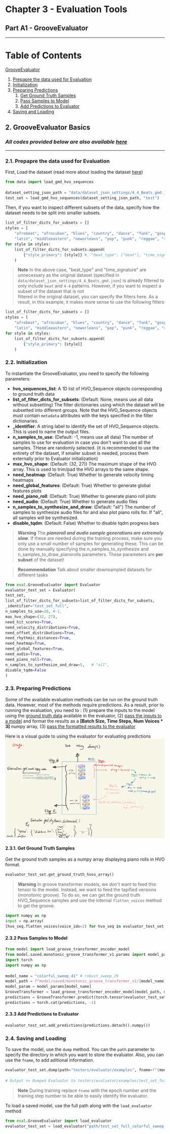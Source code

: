 # Chapter 3 - Evaluation Tools
## Part A1 - GrooveEvaluator

-----

# Table of Contents
[GrooveEvaluator](#2)
1. [Prepapre the data used for Evaluation](#2_i)
2. [Initialization](#2_ii)
3. [Preparing Predictions](#2_iii)
   1. [Get Ground Truth Samples](#2_iii_a)
   2. [Pass Samples to Model](#2_iii_b)
   3. [Add Predictions to Evaluator](#2_iii_c)
4. [Saving and Loading](#2_iv)

## 2. GrooveEvaluator Basics <a name="2"></a>

### _All codes provided below are also available [here](../../testers/GrooveEvaluator/01_grooveevalbasics_demo.py)_


---

### 2.1. Prepapre the data used for Evaluation <a name="2_i"></a>

First, Load the dataset (read more about loading the dataset [here](https://github.com/behzadhaki/GrooveTransformer/blob/main/documentation/chapter1_Data/README.md#313-load-gmd-dataset-in-hvo_sequence-format-using-a-single-command---))
```python
from data import load_gmd_hvo_sequences

dataset_setting_json_path = "data/dataset_json_settings/4_4_Beats_gmd.json"
test_set = load_gmd_hvo_sequences(dataset_setting_json_path, "test")
```

Then, if you want to inspect different subsets of the data, specify how the dataset needs to be split into smaller subsets.
```python
list_of_filter_dicts_for_subsets = []
styles = [
    "afrobeat", "afrocuban", "blues", "country", "dance", "funk", "gospel", "highlife", "hiphop", "jazz",
    "latin", "middleeastern", "neworleans", "pop", "punk", "reggae", "rock", "soul"]
for style in styles:
    list_of_filter_dicts_for_subsets.append(
        {"style_primary": [style]} #, "beat_type": ["beat"], "time_signature": ["4-4"]}
    )
```

> **Note**
> In the above case, "beat_type" and "time_signature" are unnecessary as the original dataset (specified in `data/dataset_json_settings/4_4_Beats_gmd.json`) 
> is already filtered to only include `beat` and `4-4` patterns. However, if you want to inspect a subset of the dataset that is not  
> filtered in the original dataset, you can specify the filters here. As a result, in this example, it makes more sense to use the following filters
> 

```python
list_of_filter_dicts_for_subsets = []
styles = [
    "afrobeat", "afrocuban", "blues", "country", "dance", "funk", "gospel", "highlife", "hiphop", "jazz",
    "latin", "middleeastern", "neworleans", "pop", "punk", "reggae", "rock", "soul"]
for style in styles:
    list_of_filter_dicts_for_subsets.append(
        {"style_primary": [style]}
    )
```


### 2.2. Initialization <a name="2_ii"></a>

To instantiate the GrooveEvaluator, you need to specify the following parameters:

- **hvo_sequences_list**: A 1D list of HVO_Sequence objects corresponding to ground truth data
- **list_of_filter_dicts_for_subsets**: (Default: None, means use all data without subsetting) The filter dictionaries using which the dataset will be subsetted into different groups. Note that the HVO_Sequence objects must contain `metadata` attributes with the keys specified in the filter dictionaries.
- **_identifier**: A string label to identify the set of HVO_Sequence objects. This is used to name the output files.
- **n_samples_to_use**: (Default: -1, means use all data) The number of samples to use for evaluation in case you don't want to use all the samples. THese are randomly selected.
         (it is recommended to use the entirety of the dataset, if smaller subset is needed, process them externally prior to Evaluator initialization)
- **max_hvo_shape**: (Default: (32, 27)) The maximum shape of the HVO array. This is used to trim/pad the HVO arrays to the same shape.
- **need_heatmap**: (Default: True) Whether to generate velocity timing heatmaps
- **need_global_features**: (Default: True) Whether to generate global features plots
- **need_piano_roll**: (Default: True) Whether to generate piano roll plots
- **need_audio**: (Default: True) Whether to generate audio files
- **n_samples_to_synthesize_and_draw**: (Default: "all") The number of samples to synthesize audio files for and also plot piano rolls for. If "all", all samples will be synthesized.
- **disable_tqdm**: (Default: False) Whether to disable tqdm progress bars


> **Warning**
> The **_pianoroll and audio sample generations are extremely slow_**. If these are needed during the training process, 
> make sure you only use a small number of samples for generating these. 
> This can be done by manually specifying the n_samples_to_synthesize and n_samples_to_draw_pianorolls parameters. 
> These parameters are **per subset** of the dataset!

> **Recommendation**
> Talk about smaller downsampled datasets for different tasks
> 
> 

```python
from eval.GrooveEvaluator import Evaluator
evaluator_test_set = Evaluator(
test_set,
list_of_filter_dicts_for_subsets=list_of_filter_dicts_for_subsets,
_identifier="test_set_full",
n_samples_to_use=20, #-1,
max_hvo_shape=(32, 27),
need_hit_scores=True,
need_velocity_distributions=True,
need_offset_distributions=True,
need_rhythmic_distances=True,
need_heatmap=True,
need_global_features=True,
need_audio=True,
need_piano_roll=True,
n_samples_to_synthesize_and_draw=5,   # "all",
disable_tqdm=False
)
```
### 2.3. Preparing Predictions <a name="(#2_iii)"></a>

Some of the available evaluation methods can be run on the ground truth data. However, most of the methods require 
predictions. As a result, prior to running the evaluation, you need to : 
    (1) prepare the inputs to the model using the [ground truth data](#2_iv_a) available in the evaluator, 
    (2) [pass the inputs to a model](#2_iv_b) and format the results as a **[Batch Size, Time Steps, Num Voices * 3]** numpy array, 
    (3) [pass the formatted results to the evaluator](#2_iv_c) 


Here is a visual guide to using the evaluator for evaluating predictions
<img src="img.png" width="600">



#### 2.3.1. Get Ground Truth Samples  <a name="2_iii_a"></a>
Get the ground truth samples as a numpy array displaying piano rolls in HVO format.

```python
evaluator_test_set.get_ground_truth_hvos_array()
```

> **Warning** In groove transformer models, we don't want to feed this tensor to the model. 
> Instead, we want to feed the tapified versions (monotonic groove).
> To do so, we can get the ground truth HVO_Sequence samples and use the internal `flatten_voices` 
> method to get the groove.

```python
import numpy as np
input = np.array(
[hvo_seq.flatten_voices(voice_idx=2) for hvo_seq in evaluator_test_set.get_ground_truth_hvo_sequences()])
```

#### 2.3.2 Pass Samples to Model <a name="2_iii_b"></a>

```python
from model import load_groove_transformer_encoder_model
from model.saved.monotonic_groove_transformer_v1.params import model_params
import torch
import numpy as np

model_name = "colorful_sweep_41" # robust_sweep_29
model_path = f"model/saved/monotonic_groove_transformer_v1/{model_name}.model"
model_param = model_params[model_name]
GrooveTransformer = load_groove_transformer_encoder_model(model_path, model_param)
predictions = GrooveTransformer.predict(torch.tensor(evaluator_test_set.get_ground_truth_hvos_array(), dtype=torch.float32))
predictions = torch.cat(predictions, -1)
```

#### 2.3.3 Add Predictions to Evaluator <a name="2_iii_c"></a>

```python
evaluator_test_set.add_predictions(predictions.detach().numpy())
```

### 2.4. Saving and Loading <a name="2_iv"></a>

To save the model, use the `dump` method. You can the `path` parameter to specify the directory in which you want to store the evaluator. Also,
you can use the `fname`, to add aditional information.

```python
evaluator_test_set.dump(path="testers/evaluator/examples", fname=f"{model_name}.Eval.bz2")

# Output >> Dumped Evaluator to testers/evaluator/examples/test_set_full_colorful_sweep_41.Eval.bz2
```

> **Note**
> During training replace `fname` with the epoch number and the training step number to be able to easily identify the evaluator.

To load a saved model, use the full path along with the `load_evaluator` method

```python
from eval.GrooveEvaluator import load_evaluator
evaluator_test_set = load_evaluator("path/test_set_full_colorful_sweep_41.Eval.bz2")
```


